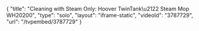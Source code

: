 {
    "title": "Cleaning with Steam Only: Hoover TwinTank\u2122 Steam Mop WH20200",
    "type": "solo",
    "layout": "iframe-static",
    "videoId": "3787729",
    "url": "\/tvpembed\/3787729"
}